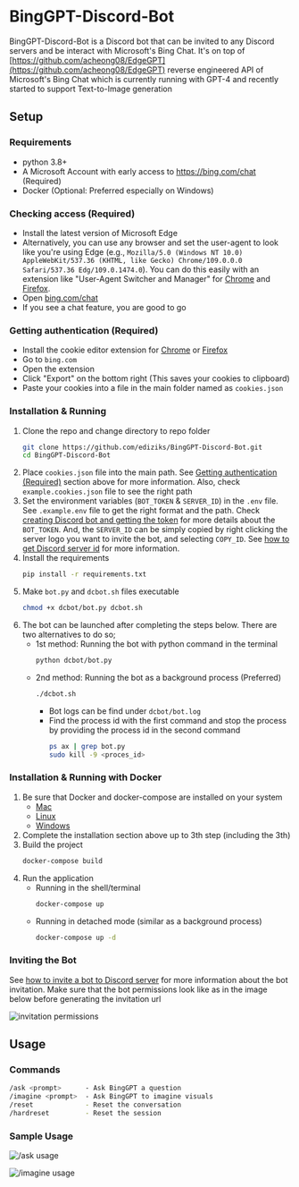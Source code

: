 # BingGPT-Discord-Bot

BingGPT-Discord-Bot is a Discord bot that can be invited to any Discord servers and be interact with Microsoft's Bing Chat. It's on top of [https://github.com/acheong08/EdgeGPT](https://github.com/acheong08/EdgeGPT) reverse engineered API of Microsoft's Bing Chat which is currently running with GPT-4 and recently started to support Text-to-Image generation

## Setup

### Requirements

- python 3.8+
- A Microsoft Account with early access to <https://bing.com/chat> (Required)
- Docker (Optional: Preferred especially on Windows)

### Checking access (Required)

- Install the latest version of Microsoft Edge
- Alternatively, you can use any browser and set the user-agent to look like you're using Edge (e.g., `Mozilla/5.0 (Windows NT 10.0) AppleWebKit/537.36 (KHTML, like Gecko) Chrome/109.0.0.0 Safari/537.36 Edg/109.0.1474.0`). You can do this easily with an extension like "User-Agent Switcher and Manager" for [Chrome](https://chrome.google.com/webstore/detail/user-agent-switcher-and-m/bhchdcejhohfmigjafbampogmaanbfkg) and [Firefox](https://addons.mozilla.org/en-US/firefox/addon/user-agent-string-switcher/).
- Open [bing.com/chat](https://bing.com/chat)
- If you see a chat feature, you are good to go

### Getting authentication (Required)

- Install the cookie editor extension for [Chrome](https://chrome.google.com/webstore/detail/cookie-editor/hlkenndednhfkekhgcdicdfddnkalmdm) or [Firefox](https://addons.mozilla.org/en-US/firefox/addon/cookie-editor/)
- Go to `bing.com`
- Open the extension
- Click "Export" on the bottom right (This saves your cookies to clipboard)
- Paste your cookies into a file in the main folder named as `cookies.json`

### Installation & Running

1. Clone the repo and change directory to repo folder
   ```bash
   git clone https://github.com/ediziks/BingGPT-Discord-Bot.git
   cd BingGPT-Discord-Bot
   ```
2. Place `cookies.json` file into the main path. See [Getting authentication (Required)](https://github.com/ediziks/BingGPT-Discord-Bot#getting-authentication-required) section above for more information. Also, check `example.cookies.json` file to see the right path
3. Set the environment variables (`BOT_TOKEN` & `SERVER_ID`) in the `.env` file. See `.example.env` file to get the right format and the path. Check [creating Discord bot and getting the token](https://discordpy.readthedocs.io/en/stable/discord.html) for more details about the `BOT_TOKEN`. And, the `SERVER_ID` can be simply copied by right clicking the server logo you want to invite the bot, and selecting `COPY_ID`. See [how to get Discord server id](https://support.discord.com/hc/en-us/articles/206346498-Where-can-I-find-my-User-Server-Message-ID) for more information.
4. Install the requirements
   ```bash
   pip install -r requirements.txt
   ```
5. Make `bot.py` and `dcbot.sh` files executable
   ```bash
   chmod +x dcbot/bot.py dcbot.sh
   ```
6. The bot can be launched after completing the steps below. There are two alternatives to do so;
   - 1st method: Running the bot with python command in the terminal
     ```bash
     python dcbot/bot.py
     ```
   - 2nd method: Running the bot as a background process (Preferred)
     ```bash
     ./dcbot.sh
     ```
     - Bot logs can be find under `dcbot/bot.log`
     - Find the process id with the first command and stop the process by providing the process id in the second command
       ```bash
       ps ax | grep bot.py
       sudo kill -9 <proces_id>
       ```

### Installation & Running with Docker
1. Be sure that Docker and docker-compose are installed on your system
   - [Mac](https://docs.docker.com/docker-for-mac/install/)
   - [Linux](https://docs.docker.com/install/)
   - [Windows](https://docs.docker.com/docker-for-windows/install/)
2. Complete the installation section above up to 3th step (including the 3th)
2. Build the project
   ```bash
   docker-compose build
   ```
3. Run the application
   - Running in the shell/terminal  
     ```bash
     docker-compose up
     ```
   - Running in detached mode (similar as a background process)
     ```bash
     docker-compose up -d
     ```

### Inviting the Bot
See [how to invite a bot to Discord server](https://discordpy.readthedocs.io/en/stable/discord.html#inviting-your-bot) for more information about the bot invitation. Make sure that the bot permissions look like as in the image below before generating the invitation url

![invitation permissions](https://user-images.githubusercontent.com/54022220/229100554-0534ccd3-8318-4391-a5d4-ab057fc2a8ad.png)

## Usage
### Commands
```bash
/ask <prompt>      - Ask BingGPT a question
/imagine <prompt>  - Ask BingGPT to imagine visuals
/reset             - Reset the conversation
/hardreset         - Reset the session
```
### Sample Usage

![/ask usage](https://user-images.githubusercontent.com/54022220/229100391-c3e3c29a-4b4a-4a6f-9689-5ca41d8b4dcc.png)

![/imagine usage](https://user-images.githubusercontent.com/54022220/229100469-aa5813ff-fdb1-4dcc-bb2c-d115386ac04c.png)
